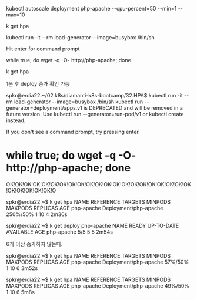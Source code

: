 kubectl autoscale deployment php-apache --cpu-percent=50 --min=1 --max=10

k get hpa 

kubectl run -it --rm load-generator --image=busybox /bin/sh

Hit enter for command prompt

while true; do wget -q -O- http://php-apache; done

k get hpa

1분 후 deploy 증가 확인 가능

spkr@erdia22:~/02.k8s/diamanti-k8s-bootcamp/32.HPA$ kubectl run -it --rm load-generator --image=busybox /bin/sh
kubectl run --generator=deployment/apps.v1 is DEPRECATED and will be removed in a future version. Use kubectl run --generator=run-pod/v1 or kubectl create instead.

If you don't see a command prompt, try pressing enter.

# while true; do wget -q -O- http://php-apache; done
OK!OK!OK!OK!OK!OK!OK!OK!OK!OK!OK!OK!OK!OK!OK!OK!OK!OK!OK!OK!OK!OK!OK!OK!OK!OK!O

spkr@erdia22:~$ k get hpa
NAME         REFERENCE               TARGETS    MINPODS   MAXPODS   REPLICAS   AGE
php-apache   Deployment/php-apache   250%/50%   1         10        4          2m30s

spkr@erdia22:~$ k get deploy php-apache
NAME         READY   UP-TO-DATE   AVAILABLE   AGE
php-apache   5/5     5            5           2m54s

6개 이상 증가하지 않는다. 

spkr@erdia22:~$ k get hpa
NAME         REFERENCE               TARGETS   MINPODS   MAXPODS   REPLICAS   AGE
php-apache   Deployment/php-apache   57%/50%   1         10        6          3m52s

spkr@erdia22:~$ k get hpa
NAME         REFERENCE               TARGETS   MINPODS   MAXPODS   REPLICAS   AGE
php-apache   Deployment/php-apache   49%/50%   1         10        6          5m8s

